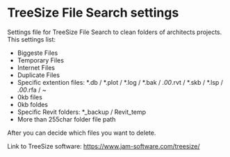 # TreeSize File Search settings
Settings file for TreeSize File Search to clean folders of architects projects.
This settings list:
* Biggeste Files
* Temporary Files
* Internet Files
* Duplicate Files
* Specific extention files: *.db / *.plot / *.log / *.bak / *.00*.rvt / *.skb / *.lsp / *.00*.rfa / *~*
* 0kb files
* 0kb foldes
* Specific Revit folders: *_backup / Revit_temp
* More than 255char folder file path

After you can decide which files you want to delete.

Link to TreeSize software: https://www.jam-software.com/treesize/
